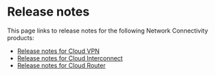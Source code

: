 #  Release notes

This page links to release notes for the following Network Connectivity
products:

  * [ Release notes for Cloud VPN ](/network-connectivity/docs/vpn/release-notes)
  * [ Release notes for Cloud Interconnect ](/network-connectivity/docs/interconnect/release-notes)
  * [ Release notes for Cloud Router ](/network-connectivity/docs/router/release-notes)

